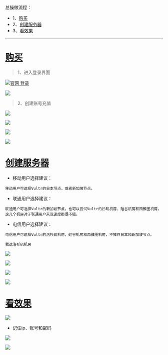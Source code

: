 总操做流程：
- 1、[购买](#vultr-01)
- 2、[创建服务器](#vultr-02)
- 3、[看效果](#vultr-03)

***

# <a name="vultr-01" href="#" >购买</a>

> 1、进入登录界面

[![](https://img.shields.io/badge/官网-登录-red.svg "官网 登录")](https://www.vultr.com/promo/try50/?service=try50)


![](image/1-1.png)

> 2、创建账号充值

![](image/1-2.png)

![](image/1-3.png)

![](image/1-4.png)

![](image/1-5.png)

# <a name="vultr-02" href="#" >创建服务器</a>


- 移动用户选择建议：

```
移动用户可选择Vultr的日本节点，或者新加坡节点。
```

- 联通用户选择建议：

```
联通用户可选择Vultr的新加坡节点，也可以尝试Vultr的杉矶机房、硅谷机房和西雅图机房，这几个机房对于联通用户来说速度都很不错。
```

- 电信用户选择建议：

```
电信用户可选择Vultr的洛杉矶机房、硅谷机房和西雅图机房，不推荐日本和新加坡节点。
```

`我选洛杉矶机房`

![](image/1-6.png)

![](image/1-7.png)

![](image/1-8.png)

![](image/1-12.png)


# <a name="vultr-03" href="#" >看效果</a>

![](image/1-9.png)

- 记住ip、账号和密码

![](image/1-10.png)

![](image/1-11.png)